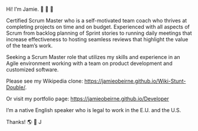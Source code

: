  

Hi! I’m Jamie.
👋  👋  👋  

Certified Scrum Master who is a self-motivated team coach who thrives at completing projects on time and on budget. Experienced with all aspects of Scrum from backlog planning of Sprint stories to running daily meetings that increase effectiveness to hosting seamless reviews that highlight the value of the team’s work.

Seeking a Scrum Master role that utilizes my skills and experience in an Agile environment working with a team on product development and customized software.
 
Please see my Wikipedia clone:
https://jamieobeirne.github.io/Wiki-Stunt-Double/.

Or visit my portfolio page:
https://jamieobeirne.github.io/Developer

I’m a native English speaker who is legal to work in the E.U. and the U.S.

Thanks! 🌎  💫
J


